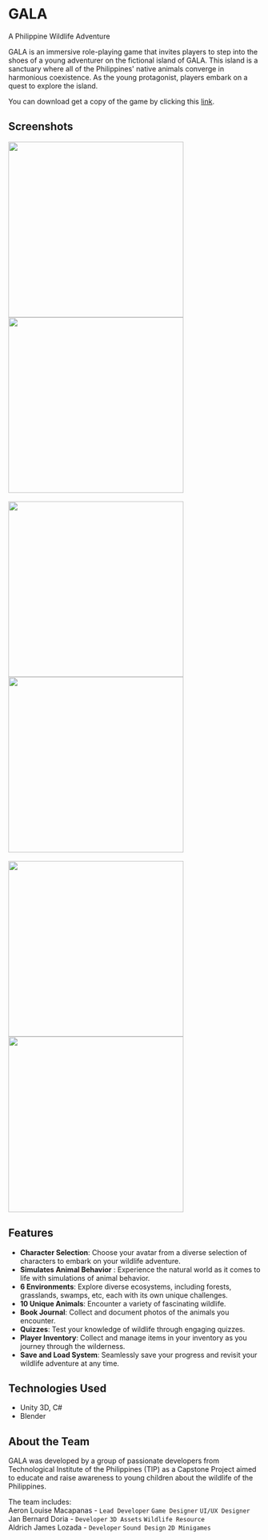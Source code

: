 # GALA
A Philippine Wildlife Adventure

GALA is an immersive role-playing game that invites players to step into the shoes of a young adventurer on the fictional island of GALA. This island is a sanctuary where all of the Philippines' native animals converge in harmonious coexistence. As the young protagonist, players embark on a quest to explore the island.

You can download get a copy of the game by clicking this [link](https://drive.google.com/file/d/19mnxsKh4OX0bZ3mc7wk50hOsEG-h1sco/view?usp=sharing).

## Screenshots
<div>
  <img src="https://i.ibb.co/CHkfyhr/gala3-copy.jpg" width="350" />
  <img src="https://i.ibb.co/vPd2Bsm/gala3.jpg" width="350" />
  <br />
  <br />
  <img src="https://i.ibb.co/h9VRtnt/gala-inventory.jpg" width="350" />
  <img src="https://i.ibb.co/gjNGnpr/g9.jpg" width="350" />
  <br />
  <br />
  <img src="https://i.ibb.co/48ks7Tj/gala2.jpg" width="350" />
  <img src="https://i.ibb.co/sHNczQs/gala8.jpg" width="350" />
  
</div>

## Features
- **Character Selection**: Choose your avatar from a diverse selection of characters to embark on your wildlife adventure.
- **Simulates Animal Behavior** : Experience the natural world as it comes to life with simulations of animal behavior.
- **6 Environments**: Explore diverse ecosystems, including forests, grasslands, swamps, etc, each with its own unique challenges.
- **10 Unique Animals**: Encounter a variety of fascinating wildlife.
- **Book Journal**: Collect and document photos of the animals you encounter.
- **Quizzes**: Test your knowledge of wildlife through engaging quizzes.
- **Player Inventory**: Collect and manage items in your inventory as you journey through the wilderness.
- **Save and Load System**: Seamlessly save your progress and revisit your wildlife adventure at any time. 


## Technologies Used
- Unity 3D, C#
- Blender


## About the Team
GALA was developed by a group of passionate developers from Technological Institute of the Philippines (TIP) as a Capstone Project aimed to educate and raise awareness to young children about the wildlife of the Philippines.

The team includes: <br />
Aeron Louise Macapanas - `Lead Developer`  `Game Designer` `UI/UX Designer` <br />
Jan Bernard Doria - `Developer` `3D Assets` `Wildlife Resource` <br />
Aldrich James Lozada - `Developer` `Sound Design` `2D Minigames` <br />

